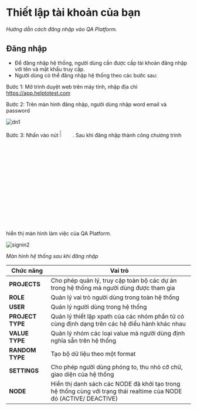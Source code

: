 # Thiết lập tài khoản của bạn
###### Hướng dẫn cách đăng nhập vào QA Platform. 

## Đăng nhập
- Để đăng nhập hệ thống, người dùng cần được cấp tài khoản đăng nhập với tên và mật khẩu truy cập.
- Người dùng có thể đăng nhập hệ thống theo các bước sau:

Bước 1:	Mở trình duyệt web trên máy tính, nhập địa chỉ https://app.helptotest.com

Bước 2:	Trên màn hình đăng nhập, người dùng nhập word email và password 

![dn1](https://user-images.githubusercontent.com/105435351/196078501-e739e1e9-557b-4418-8a02-ad648b0e5ad8.png)

Bước 3:	Nhấn vào nút <img src="https://user-images.githubusercontent.com/105435351/196078806-34df8513-e707-4db7-8415-d1acdb6f124c.png" width="7%" />. Sau khi đăng nhập thành công chương trình hiển thị màn hình làm việc của QA Platform.

![signin2](https://user-images.githubusercontent.com/105435351/196077161-72b01967-36d2-4ea0-bde7-c3bfcc3a1d35.png)

*Màn hình hệ thống sau khi đăng nhập*

| **Chức năng** | **Vai trò** |
| ------- | ------|
| **PROJECTS** | Cho phép quản lý, truy cập toàn bộ các dự án trong hệ thống mà người dùng được tham gia |
| **ROLE** | Quản lý vai trò người dùng trong toàn hệ thống |
| **USER** | Quản lý người dùng trong hệ thống |
| **PROJECT TYPE** | Quản lý thiết lập xpath của các nhóm phần tử có cùng định dạng trên các hệ điều hành khác nhau |
| **VALUE TYPE** | Quản lý nhóm các loại value mà người dùng định nghĩa sẵn trên hệ thống |
| **RANDOM TYPE** | Tạo bộ dữ liệu theo một format |
| **SETTINGS** | Cho phép người dùng phóng to, thu nhỏ cỡ chữ, giao diện của hệ thống |
| **NODE** | Hiển thị danh sách các NODE đã khởi tạo trong hệ thống cùng với trạng thái realtime của NODE đó (ACTIVE/ DEACTIVE) |
